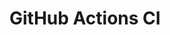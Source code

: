 # GitHub Actions CI


























































































































































































































